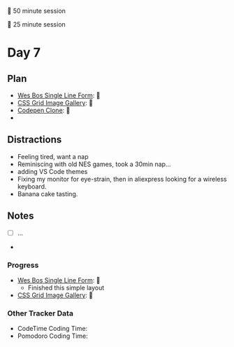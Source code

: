 🍒 50 minute session

🍅 25 minute session

# Day 7

## Plan

-   [Wes Bos Single Line Form](https://courses.wesbos.com/account/access/5ebd7be59edbdf3638123df9/view/195971710): 🍅
-   [CSS Grid Image Gallery](https://courses.wesbos.com/account/access/5ebd7c8a9edbdf3638123dfa/view/249560994): 🍒
-   [Codepen Clone](https://courses.wesbos.com/account/access/5ebd7c8a9edbdf3638123dfa/view/249565560): 🍒
-

## Distractions

-   Feeling tired, want a nap
-   Reminiscing with old NES games, took a 30min nap... 
-   adding VS Code themes
-   Fixing my monitor for eye-strain, then in aliexpress looking for a wireless keyboard.
-   Banana cake tasting.

## Notes

-   [ ] ...

-

### Progress

-   [Wes Bos Single Line Form](https://courses.wesbos.com/account/access/5ebd7be59edbdf3638123df9/view/195971710): 🍅
    -   Finished this simple layout
-   [CSS Grid Image Gallery](https://courses.wesbos.com/account/access/5ebd7c8a9edbdf3638123dfa/view/249560994): 🍒

### Other Tracker Data

-   CodeTime Coding Time:
-   Pomodoro Coding Time:
